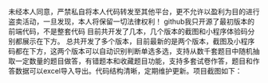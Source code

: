 
未经本人同意，严禁私自将本人代码转发至其他平台，更不允许以盈利为目的进行盗卖活动，一旦发现，本人将保留一切法律权利！
github我只开源了最初版本的前端代码，不是整套代码
目前共开发了几本，几个版本的截图和小程序体验码分别都展示在下方。
总共开发了多个版本，目前最新的是两个版本，截图及小程序码都在下方，这两个版本可以自动识别判断单选多选，支持从数千套题目中随机抽取一定数量的题目做答，有错题本和收藏题目功能，支持多套试卷作答，题目和作答数据可以excel导入导出。代码结构清晰，定期维护更新。项目截图如下：


